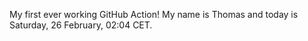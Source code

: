 My first ever working GitHub Action!
My name is Thomas and today is Saturday, 26 February, 02:04 CET. 
